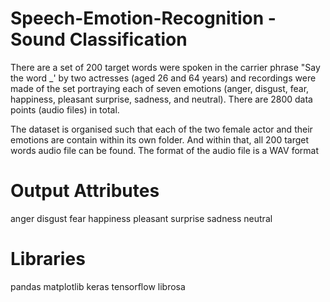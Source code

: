 # Speech-Emotion-Recognition - Sound Classification

There are a set of 200 target words were spoken in the carrier phrase "Say the word _' by two actresses (aged 26 and 64 years) and recordings were made of the set portraying each of seven emotions (anger, disgust, fear, happiness, pleasant surprise, sadness, and neutral). There are 2800 data points (audio files) in total.

The dataset is organised such that each of the two female actor and their emotions are contain within its own folder. And within that, all 200 target words audio file can be found. The format of the audio file is a WAV format

# Output Attributes
anger
disgust
fear
happiness
pleasant surprise
sadness
neutral

# Libraries
pandas
matplotlib
keras
tensorflow
librosa
